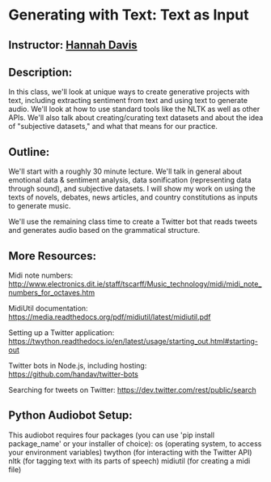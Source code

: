 # Generating with Text: Text as Input

## Instructor: [Hannah Davis](https://www.hannahishere.com)


## Description: 

In this class, we'll look at unique ways to create generative projects with text, including extracting sentiment from text and using text to generate audio. We'll look at how to use standard tools like the NLTK as well as other APIs. We'll also talk about creating/curating text datasets and about the idea of "subjective datasets," and what that means for our practice. 


## Outline:

We'll start with a roughly 30 minute lecture. We'll talk in general about emotional data & sentiment analysis, data sonification (representing data through sound), and subjective datasets. I will show my work on using the texts of novels, debates, news articles, and country constitutions as inputs to generate music.

We'll use the remaining class time to create a Twitter bot that reads tweets and generates audio based on the grammatical structure. 

## More Resources:

Midi note numbers:
http://www.electronics.dit.ie/staff/tscarff/Music_technology/midi/midi_note_numbers_for_octaves.htm

MidiUtil documentation: 
https://media.readthedocs.org/pdf/midiutil/latest/midiutil.pdf

Setting up a Twitter application:
https://twython.readthedocs.io/en/latest/usage/starting_out.html#starting-out

Twitter bots in Node.js, including hosting:
https://github.com/handav/twitter-bots

Searching for tweets on Twitter:
https://dev.twitter.com/rest/public/search

## Python Audiobot Setup:

This audiobot requires four packages (you can use 'pip install package_name' or your installer of choice):
os (operating system, to access your environment variables)
twython (for interacting with the Twitter API)
nltk (for tagging text with its parts of speech)
midiutil (for creating a midi file)

